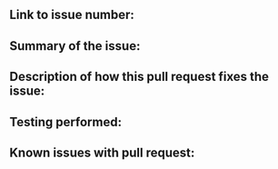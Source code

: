 ## Link to issue number: 

<!--- Please include the issue number here. This helps us to keep the information linked together. If this is a minor/trivial change an issue does not need to be created. If in doubt, please create one. --> 

 

## Summary of the issue: 

<!--- A quick summary of the problem you are trying to solve. --> 

 

## Description of how this pull request fixes the issue: 

<!--- Please include a quick discussion of how this change addresses the issue. Please also include any links or external information you may have used in order to address the issue. This helps others to have the same background as you and learn from this work. --> 

 

## Testing performed: 

<!--- How have you tested to ensure that your change works as intended, across all supported operating systems, without introducing regressions? Please use this section as an opportunity to try to convince us (and yourself) that your proposed change should be merged. --> 

 

## Known issues with pull request: 

<!--- Are there any known issues or downsides of this approach. For instance: Will not work with python 3 --> 
